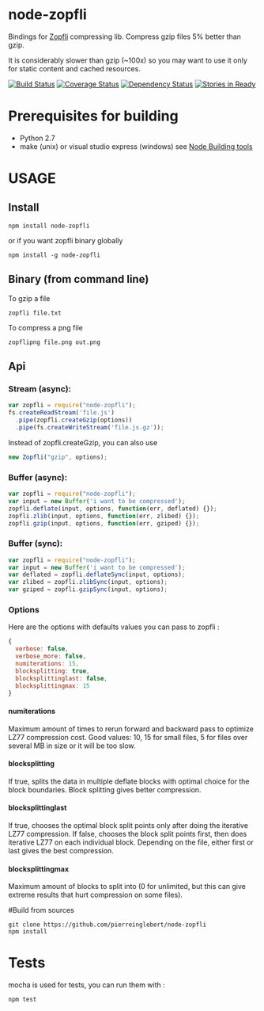 node-zopfli
===========

Bindings for [Zopfli](http://en.wikipedia.org/wiki/Zopfli) compressing lib.
Compress gzip files 5% better than gzip.

It is considerably slower than gzip (~100x) so you may want to use it only for static content and cached resources.

[![Build Status](https://secure.travis-ci.org/pierreinglebert/node-zopfli.png)](http://travis-ci.org/pierreinglebert/node-zopfli)
[![Coverage Status](https://coveralls.io/repos/pierreinglebert/node-zopfli/badge.png?branch=master)](https://coveralls.io/r/pierreinglebert/node-zopfli?branch=master)
[![Dependency Status](https://gemnasium.com/pierreinglebert/node-zopfli.png)](https://gemnasium.com/pierreinglebert/node-zopfli)
[![Stories in Ready](https://badge.waffle.io/pierreinglebert/node-zopfli.png)](http://waffle.io/pierreinglebert/node-zopfli)

# Prerequisites for building

* Python 2.7
* make (unix) or visual studio express (windows) see [Node Building tools](https://github.com/TooTallNate/node-gyp#installation)

# USAGE

## Install
    
    npm install node-zopfli

or if you want zopfli binary globally

    npm install -g node-zopfli

## Binary (from command line)
To gzip a file
    
    zopfli file.txt

To compress a png file
    
    zopflipng file.png out.png

## Api
### Stream (async):

```javascript
var zopfli = require("node-zopfli");
fs.createReadStream('file.js')
  .pipe(zopfli.createGzip(options))
  .pipe(fs.createWriteStream('file.js.gz'));
```

Instead of zopfli.createGzip, you can also use

```javascript
new Zopfli("gzip", options);
```

### Buffer (async):

```javascript
var zopfli = require("node-zopfli");
var input = new Buffer('i want to be compressed');
zopfli.deflate(input, options, function(err, deflated) {});
zopfli.zlib(input, options, function(err, zlibed) {});
zopfli.gzip(input, options, function(err, gziped) {});
```

### Buffer (sync):

```javascript
var zopfli = require("node-zopfli");
var input = new Buffer('i want to be compressed');
var deflated = zopfli.deflateSync(input, options);
var zlibed = zopfli.zlibSync(input, options);
var gziped = zopfli.gzipSync(input, options);
```

### Options

Here are the options with defaults values you can pass to zopfli :

```javascript
{
  verbose: false,
  verbose_more: false,
  numiterations: 15,
  blocksplitting: true,
  blocksplittinglast: false,
  blocksplittingmax: 15
}
```

#### numiterations
Maximum amount of times to rerun forward and backward pass to optimize LZ77 compression cost. Good values: 10, 15 for small files, 5 for files over several MB in size or it will be too slow.

#### blocksplitting
If true, splits the data in multiple deflate blocks with optimal choice for the block boundaries. Block splitting gives better compression.

#### blocksplittinglast
If true, chooses the optimal block split points only after doing the iterative LZ77 compression. If false, chooses the block split points first, then does iterative LZ77 on each individual block. Depending on the file, either first or last gives the best compression.

#### blocksplittingmax
Maximum amount of blocks to split into (0 for unlimited, but this can give extreme results that hurt compression on some files).


#Build from sources

    git clone https://github.com/pierreinglebert/node-zopfli
    npm install

# Tests
mocha is used for tests, you can run them with :

    npm test
